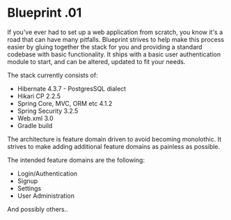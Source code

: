Blueprint .01
=====

If you've ever had to set up a web application from scratch, you know it's a road that can have many pitfalls. Blueprint strives to help make this process easier by gluing together the stack for you and providing a standard codebase with basic functionality. It ships with a basic user authentication module to start, and can be altered, updated to fit your needs.

The stack currently consists of:
* Hibernate 4.3.7 - PostgresSQL dialect
* Hikari CP 2.2.5
* Spring Core, MVC, ORM etc 4.1.2
* Spring Security 3.2.5
* Web.xml 3.0
* Gradle build

The architecture is feature domain driven to avoid becoming monolothic. It strives to make adding additional feature domains as painless as possible.

The intended feature domains are the following:
* Login/Authentication
* Signup
* Settings
* User Administration

And possibly others..
